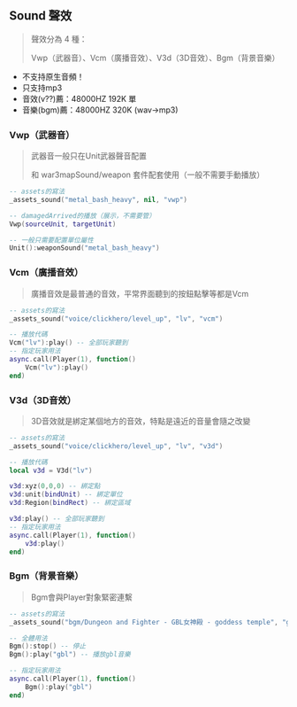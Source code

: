## Sound 聲效

> 聲效分為 4 種：
>
> Vwp（武器音）、Vcm（廣播音效）、V3d（3D音效）、Bgm（背景音樂）

* 不支持原生音頻！
* 只支持mp3
* 音效(v??)薦：48000HZ 192K 單
* 音樂(bgm)薦：48000HZ 320K (wav->mp3)

### Vwp（武器音）

> 武器音一般只在Unit武器聲音配置
>
> 和 war3mapSound/weapon 套件配套使用（一般不需要手動播放）

```lua
-- assets的寫法
_assets_sound("metal_bash_heavy", nil, "vwp")

-- damagedArrived的播放（展示，不需要管）
Vwp(sourceUnit, targetUnit)

-- 一般只需要配置單位屬性
Unit():weaponSound("metal_bash_heavy")
```

### Vcm（廣播音效）

> 廣播音效是最普通的音效，平常界面聽到的按鈕點擊等都是Vcm

```lua
-- assets的寫法
_assets_sound("voice/clickhero/level_up", "lv", "vcm")

-- 播放代碼
Vcm("lv"):play() -- 全部玩家聽到
-- 指定玩家用法
async.call(Player(1), function()
    Vcm("lv"):play()
end)
```

### V3d（3D音效）

> 3D音效就是綁定某個地方的音效，特點是遠近的音量會隨之改變

```lua
-- assets的寫法
_assets_sound("voice/clickhero/level_up", "lv", "v3d")

-- 播放代碼
local v3d = V3d("lv")

v3d:xyz(0,0,0) -- 綁定點
v3d:unit(bindUnit) -- 綁定單位
v3d:Region(bindRect) -- 綁定區域

v3d:play() -- 全部玩家聽到
-- 指定玩家用法
async.call(Player(1), function()
    v3d:play()
end)
```

### Bgm（背景音樂）

> Bgm會與Player對象緊密連繫

```lua
-- assets的寫法
_assets_sound("bgm/Dungeon and Fighter - GBL女神殿 - goddess temple", "gbl", "bgm")

-- 全體用法
Bgm():stop() -- 停止
Bgm():play("gbl") -- 播放gbl音樂

-- 指定玩家用法
async.call(Player(1), function()
    Bgm():play("gbl")
end)
```

